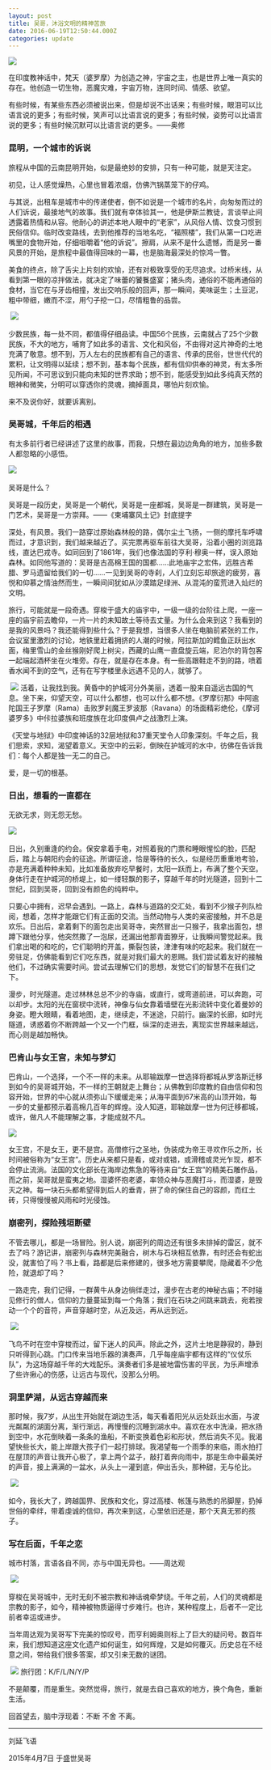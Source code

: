```yaml
---
layout: post
title: 吴哥，沐浴文明的精神苦旅
date: 2016-06-19T12:50:44.000Z
categories: update
---
```

<img src="/images/wuge.jpg" class="fit image">

在印度教神话中，梵天（婆罗摩）为创造之神，宇宙之主，也是世界上唯一真实的存在。他创造一切生物，恶魔灾难，宇宙万物，连同时间、情感、欲望。﻿

有些时候，有某些东西必须被说出来，但是却说不出话来；有些时候，眼泪可以比语言说的更多；有些时候，笑声可以比语言说的更多；有些时候，姿势可以比语言说的更多；有些时候沉默可以比语言说的更多。——奥修﻿

### 昆明，一个城市的诉说﻿
﻿旅程从中国的云南昆明开始，似是最绝妙的安排，只有一种可能，就是天注定。﻿

﻿初见，让人感觉燥热，心里也冒着浓烟，仿佛汽锅蒸笼下的仔鸡。﻿﻿

与其说，出租车是城市中的传递使者，倒不如说是一个城市的名片，向匆匆而过的人们诉说，最接地气的故事。我们就有幸体验其一，他是伊斯兰教徒，言谈举止间透露着热情和从容。他耐心的讲述本地人眼中的“老家”，从风俗人情、饮食习惯到民俗信仰。临时改变路线，去到他推荐的当地名吃，“福照楼”，我们从第一口吃进嘴里的食物开始，仔细咀嚼着“他的诉说”。擦肩，从来不是什么遗憾，而是另一番风景的开始，是旅程中最值得回味的一幕，也是脑海最深处的惊鸿一瞥。﻿

﻿美食的终点，除了舌尖上片刻的欢愉，还有对极致享受的无尽追求。过桥米线，从看到第一眼的凉拌做法，就决定了味蕾的饕餮盛宴；猪头肉，通俗的不能再通俗的食材，当它在与牙齿相撞，发出交响乐般的回声，那一瞬间，美味诞生；土豆泥，粗中带细，嫩而不涩，用勺子挖一口，尽情粗鲁的品尝。﻿

﻿
<img src="/images/wuge1.jpeg" class="fit image">

少数民族，每一处不同，都值得仔细品读。中国56个民族，云南就占了25个少数民族，不大的地方，哺育了如此多的语言、文化和风俗，不由得对这片神奇的土地充满了敬意。想不到，万人左右的民族都有自己的语言、传承的民俗，世世代代的累积，让文明得以延续；想不到，基本每个民族，都有信仰供奉的神灵，有太多所见所闻，不可思议到只能向未知的世界求助；想不到，能感受到如此多纯真天然的眼神和微笑，分明可以穿透你的灵魂，摘掉面具，哪怕片刻欢愉。﻿

来不及说你好，就要诉离别。﻿

### 吴哥城，千年后的相遇﻿

有太多前行者已经讲述了这里的故事，而我，只想在最边边角角的地方，加些多数人都忽略的小感悟。﻿

﻿<img src="/images/wuge2.jpeg" class="fit image">

吴哥是什么？﻿

吴哥是一段历史，吴哥是一个朝代，吴哥是一座都城，吴哥是一群建筑，吴哥是一门艺术，吴哥是一方崇拜。——《柬埔寨风土记》封底提字﻿

深处，有风景。我们一路穿过原始森林般的路，偶尔尘土飞扬，一侧的摩托车呼啸而过，才意识到，我们越来越近了。买完票再驱车前往大吴哥，沿着小圈的浏览路线，直达巴戎寺。如同回到了1861年，我们也像法国的亨利·穆奥一样，误入原始森林。如同他写道的：吴哥是古高棉王国的国都……此地庙宇之宏伟，远胜古希腊、罗马遗留给我们的一切……一见到吴哥的寺刹，人们立刻忘却旅途的疲劳，喜悦和仰慕之情油然而生，一瞬间间犹如从沙漠踏足绿洲、从混沌的蛮荒进入灿烂的文明。﻿

旅行，可能就是一段奇遇。穿梭于盛大的庙宇中，一级一级的台阶往上爬，一座一座的庙宇前去瞻仰，一片一片的未知故土等待去丈量。为什么会来到这？我看到的是我的风景吗？我还能得到些什么？于是我想，当很多人坐在电脑前紧张的工作，会议室里激烈的讨论，地铁里赶着拥挤的人潮的时候，阿拉斯加的鳕鱼正跃出水面，梅里雪山的金丝猴刚好爬上树尖，西藏的山鹰一直盘旋云端，尼泊尔的背包客一起端起酒杯坐在火堆旁。存在，就是存在本身。有一些高跟鞋走不到的路，喷着香水闻不到的空气，还有在写字楼里永远遇不见的人，就够了。﻿

﻿
<img src="/images/wuge3.jpg" class="fit image">
活着，让我找到我。黄昏中的护城河分外美丽，透着一股来自遥远古国的气息。坐下来，仰望天空，可以什么都想，也可以什么都不想。《罗摩衍那》中阿逾陀国王子罗摩（Rama）击败罗刹魔王罗波那（Ravana）的场面精彩绝伦，《摩诃婆罗多》中佧拉婆族和班度族在北印度俱卢之战激烈上演。

《天堂与地狱》中印度神话的32层地狱和37重天堂令人印象深刻。千年之后，我们思索，求知，渴望着意义。天空中的云彩，倒映在护城河的水中，彷佛在告诉我们：每个人都是独一无二的自己。﻿

爱，是一切的根基。﻿

### 日出，想看的一直都在﻿
﻿无欲无求，则无怨无愁。﻿

﻿<img src="/images/wuge4.jpeg" class="fit image">

﻿日出，久别重逢的约会。保安拿着手电，对照着我的门票和睡眼惺忪的脸，匹配后，踏上与朝阳约会的征途。所谓征途，恰是等待的长久，似是经历重重地考验，亦是充满着种种未知，比如准备放弃吃早餐时，太阳一跃而上，布满了整个天空。身体行走在护城河的桥堤上，如一缕轻飘的影子，穿越千年的时光隧道，回到十二世纪，回到吴哥，回到没有颜色的纯粹中。﻿

只要心中拥有，迟早会遇到。一路上，森林与道路的交汇处，看到不少猴子列队检阅，想着，怎样才能跟它们有正面的交流。当然动物与人类的亲密接触，并不总是欢乐。日出后，拿着剩下的面包走出吴哥寺，突然冒出一只猴子，我拿出面包，想蹲下跟他分享，他突然撒了一泡尿，还漏出他那青面獠牙，让我瞬间警觉起来。我们拿出喝的和吃的，它们聪明的开盖，撕裂包装，津津有味的吃起来。我们就在一旁驻足，仿佛能看到它们吃东西，就是对我们最大的恩赐。我们尝试着友好的接触他们，不过确实需要时间。尝试去理解它们的思想，发觉它们的智慧不在我们之下。﻿

漫步，时光隧道。走过林林总总不少的寺庙，或直行，或弯道前进，可以奔跑，可以却步。太阳的光在窗棂中流转，神像与仙女靠着墙壁在光影流转中变化着曼妙的身姿。瞪大眼睛，看着地图，走，继续走，不迷途，只前行。幽深的长廊，如时光隧道，诱惑着你不断跨越一个又一个门框，纵深的走进去，离现实世界越来越远，而心则是越加畅快。﻿

### 巴肯山与女王宫，未知与梦幻
巴肯山，一个选择，一个不一样的未来。从耶输跋摩一世选择将都城从罗洛斯迁移到如今的吴哥城开始，不一样的王朝就走上舞台；从佛教到印度教的自由信仰和包容开始，世界的中心就从须弥山下缓缓走来；从海平面到67米高的山顶开始，每一步的丈量都预示着高棉几百年的辉煌。没人知道，耶输跋摩一世为何迁移都城，或许，做凡人不能理解之事，才能成就不凡。﻿﻿﻿

<img src="/images/wuge5.jpeg" class="fit image">

女王宫，不是女王，更不是宫。高僧修行之圣地，伪装成为帝王寻欢作乐之所，长时间被俗称为“女王宫”。历史从来都只是看，或对或错，或滑稽或灵光乍现，都不会停止流淌。法国的文化部长在海岸边焦急的等待来自“女王宫”的精美石雕作品，而之前，吴哥就是蛮夷之地。湿婆怀抱老婆，率领众神与恶魔打斗，而湿婆，是毁灭之神。每一块石头都希望得到后人的垂青，拼了命的保住自己的容颜，而红土砖，只得慢慢被风雨和时光侵蚀。﻿

### 崩密列，探险残垣断壁﻿
﻿不管去哪儿，都是一场冒险。别人说，崩密列的周边还有很多未排掉的雷区，就不去了吗？游记讲，崩密列与森林完美融合，树木与石块相互依靠，有时还会有蛇出没，就害怕了吗？书上看，路都是后来修建的，很多地方需要攀爬，隐藏着不少危险，就退却了吗？﻿

一路走完，我们记得，一群黄牛从身边徜徉走过，漫步在古老的神秘古庙；不时碰见修行的僧人，信仰的力量蔓延到每一个角落；我们在石块之间跳来跳去，宛若按动一个个的音符，声音穿越时空，从近及远，再从远到近。﻿

﻿﻿
<img src="/images/wuge6.jpeg" class="fit image">

飞鸟不时在空中穿梭而过，留下迷人的风声。除此之外，这片土地是静寂的，静到只听得到心跳。门口传来当地乐器的演奏声，几乎每座庙宇都有这样的“仪仗乐队”，为这场穿越千年的大戏配乐。演奏者们多是被地雷伤害的平民，为乐声增添了些许揪心的伤感，让远古与现代，没那么分明。﻿

### 洞里萨湖，从远古穿越而来﻿
那时候，我7岁，从出生开始就在湖边生活，每天看着阳光从远处跃出水面，与波光粼粼的湖面分离，渐行渐远，再慢慢的沉睡到湖水中。喜欢在水中洗澡，把水扬到空中，水花倒映着一条条的渔船，不断变换着色彩和形状，然后消失不见。我渴望快些长大，能上岸跟大孩子们一起打排球。我渴望每一个雨季的来临，雨水拍打在屋顶的声音让我开心极了，拿上两个盆子，敲打着奔向雨中，那是生命中最美好的声音，接上满满的一盆水，从头上一灌到底，伸出舌头，那种甜，无与伦比。﻿

﻿
<img src="/images/wuge7.jpeg" class="fit image">

如今，我长大了，跨越国界、民族和文化，穿过高楼、帐篷与熟悉的吊脚屋，扔掉世俗的牵绊，带着虔诚的信仰，再次来到这，心里依旧还是，那个天真无邪的孩子。﻿

### 写在后面，千年之恋
城市村落，言语各自不同，亦与中国无异也。——周达观

﻿
<img src="/images/wuge8.jpeg" class="fit image">

穿梭在吴哥城中，无时无刻不被宗教和神话魂牵梦绕。千年之前，人们的灵魂都是宗教的影子，如今，精神被物质逼得寸步难行。也许，某种程度上，后者不一定比前者幸运或进步。﻿

﻿当年周达观为吴哥写下完美的惊叹号，而亨利姆奥则标上了巨大的疑问号。数百年来，我们想知道这座文化遗产如何诞生，如何辉煌，又是如何覆灭。历史总在不经意之间，带给我们很多答案，却又引来无数的谜团。﻿

﻿
<img src="/images/wuge9.jpeg" class="fit image">
旅行团：K/F/L/N/Y/P

不是颠覆，而是重生。突然觉得，旅行，就是去自己喜欢的地方，换个角色，重新生活。﻿

回首望去，脑中浮现着：不断 不舍 不离。﻿﻿

---
刘延飞语﻿

2015年4月7日 于盛世吴哥
